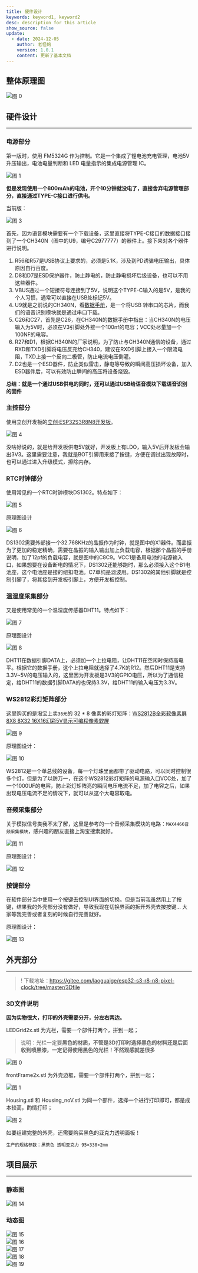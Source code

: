 ```yaml
---
title: 硬件设计
keywords: keyword1, keyword2
desc: description for this article
show_source: false
update:
  - date: 2024-12-05
    author: 老怪鸽
    version: 1.0.1
    content: 更新了基本文档
---
```


## 整体原理图

![图 0](../../static/images/docs/diy/picxel-clock/hardware/hardware-2024-12-06-00-32-53.png)  

## 硬件设计
---
### 电源部分

第一版时，使用 FM5324G 作为控制。它是一个集成了锂电池充电管理，电池5V升压输出，电池电量判断和 LED 电量指示的集成电源管理 IC。

![图 1](../../static/images/docs/diy/picxel-clock/hardware/hardware-2024-12-06-00-33-12.png)  

**但是发现使用一个800mAh的电池，开个10分钟就没电了，直接舍弃电源管理部分，直接通过TYPE-C接口进行供电。**

当前版：

![图 3](../../static/images/docs/diy/picxel-clock/hardware/hardware-2024-12-06-00-33-27.png)  

首先，因为语音模块需要有一个下载设备，这里直接将TYPE-C接口的数据接口接到了一个CH340N（图中的U9，编号C2977777）的器件上。接下来对各个器件进行说明。
1. R56和R57是USB协议上要求的，必须是5.1K，涉及到PD诱骗电压输出，具体原因自行百度。
2. D8和D7是ESD保护器件，防止静电的，防止静电损坏后级设备，也可以不用这些器件。
3. VBUS通过一个短接符号连接到了5V，说明这个TYPE-C输入的是5V，是我的个人习惯，通常可以直接在USB处标记5V。
4. U9就是之前说的CH340N，看[数据手册](https://atta.szlcsc.com/upload/public/pdf/source/20230530/6E401E9554E9F5311886CC8B3F89B62E.pdf)，是一个将USB 转串口的芯片，而我们的语音识别模块就是通过串口下载。
5. C26和C27，首先是C26，在CH340N的数据手册中指出：当CH340N的电压输入为5V时，必须在V3引脚处外接一个100nf的电容；VCC处尽量加一个100NF的电容。
6. R27和D1，根据CH340N的厂家说明，为了防止与CH340N通信的设备，通过RXD和TXD引脚将电压反充给CH340，建议在RXD引脚上接入一个限流电阻，TXD上接一个反向二极管，防止电流电压倒灌。
7. D2也是一个ESD器件，防止类似雷击，静电等导致的瞬间高压损坏设备，加入ESD器件后，可以有效防止瞬间的高压将设备烧毁。

**总结：就是一个通过USB供电的同时，还可以通过USB给语音模块下载语音识别的固件**

### 主控部分
使用立创开发板的[立创·ESP32S3R8N8开发板](https://lckfb.com/project/detail/lckfb-esp32s3r8n8?param=baseInfo)。

![图 4](../../static/images/docs/diy/picxel-clock/hardware/hardware-2024-12-06-00-33-56.png)  

没啥好说的，就是给开发板供电5V就好，开发板上有LDO，输入5V后开发板会输出3V3。这里需要注意，我就是BOT引脚用来接了按键，方便在调试出现故障时，也可以通过进入升级模式，擦除内存。

### RTC时钟部分

使用常见的一个RTC时钟模块DS1302。特点如下：

![图 5](../../static/images/docs/diy/picxel-clock/hardware/hardware-2024-12-06-00-34-02.png)  


原理图设计

![图 6](../../static/images/docs/diy/picxel-clock/hardware/hardware-2024-12-06-00-34-07.png)  

DS1302需要外部接一个32.768KHz的晶振作为时钟，就是图中的X1器件。而晶振为了更加的稳定精确，需要在晶振的输入输出加上负载电容，根据那个晶振的手册说明，加了12pf的负载电容，就是图中的C8C9。VCC1是备用电池的电源输入口，如果想要在设备断电的情况下，DS1302还能够跑时，那么必须接入这个B1电池座，这个电池座是接的纽扣电池。C7单纯是滤波用。DS1302的其他引脚就是控制引脚了，将其接到开发板引脚上，方便开发板控制。

### 温湿度采集部分

又是使用常见的一个温湿度传感器DHT11。特点如下：

![图 7](../../static/images/docs/diy/picxel-clock/hardware/hardware-2024-12-06-00-34-13.png)  


原理图设计

![图 8](../../static/images/docs/diy/picxel-clock/hardware/hardware-2024-12-06-00-34-18.png)  

DHT11在数据引脚DATA上，必须加一个上拉电阻，让DHT11在空闲时保持高电平。根据它的数据手册，这个上拉电阻就选择了4.7K的R12。然后DHT11是支持3.3V~5V的电压输入的，这里因为开发板是3V3的GPIO电压，所以为了通信稳定，给DHT11的数据引脚DATA的也保持3.3V，给DHT11的输入电压为3.3V。

### WS2812彩灯矩阵部分
这里购买的是淘宝上卖``36元``的 32 * 8 像素的彩灯矩阵：[WS2812B全彩软像素屏8X8 8X32 16X16幻彩5V显示可编程像素软屏](https://item.taobao.com/item.htm?_u=n2t4uge597e5&amp;id=737696448369&amp;skuId=5263566850408&amp;spm=a1z09.2.0.0.17c22e8d4Z2Du3)

![图 9](../../static/images/docs/diy/picxel-clock/hardware/hardware-2024-12-06-00-34-25.png)  

原理图设计：


![图 10](../../static/images/docs/diy/picxel-clock/hardware/hardware-2024-12-06-00-34-32.png)  

WS2812是一个单总线的设备，每一个灯珠里面都带了驱动电路，可以同时控制很多个灯，但是为了以防万一，在这个WS2812彩灯矩阵的电源输入口VCC处，加了一个1000UF的电容，防止彩灯矩阵亮的瞬间电压电流不足，加了电容之后，如果出现电压电流不足的情况下，就可以从这个大电容取电。

### 音频采集部分
关于模拟信号类我不太了解，这里是参考的一个音频采集模块的电路：``MAX4466音频采集模块``，感兴趣的朋友直接上淘宝搜索就好。

![图 11](../../static/images/docs/diy/picxel-clock/hardware/hardware-2024-12-06-00-34-41.png)  


原理图设计：

![图 12](../../static/images/docs/diy/picxel-clock/hardware/hardware-2024-12-06-00-34-45.png)  


### 按键部分

在软件部分当中使用一个按键去控制UI界面的切换。但是当前我虽然用上了按键，结果我的外壳部分没有做好，导致我现在切换界面的拆开外壳去按按键... 大家等我完善或者复刻的时候自行完善就好。

原理图设计：

![图 13](../../static/images/docs/diy/picxel-clock/hardware/hardware-2024-12-06-00-34-51.png)  


## 外壳部分

---

>! 下载地址：https://gitee.com/laoguaige/esp32-s3-r8-n8-pixel-clock/tree/master/3Dfile

### 3D文件说明

**因为实物很大，打印的外壳需要分开，分左右两边。**

LEDGrid2x.stl 为光栏，需要一个部件打两个，拼到一起；

> 说明：光栏一定要**黑色的材质，不管是3D打印时选择黑色的材料还是后面收到喷黑漆，一定记得使用黑色的光栏！不然观感就差很多**

![图 0](../../static/images/docs/diy/picxel-clock/download/download-2024-12-05-22-32-35.png)  


frontFrame2x.stl 为外壳边框，需要一个部件打两个，拼到一起；

![图 1](../../static/images/docs/diy/picxel-clock/download/download-2024-12-05-22-32-50.png)  


Housing.stl 和 Housing_noV.stl 为同一个部件，选择一个进行打印即可，都是成本较高，酌情打印；

![图 2](../../static/images/docs/diy/picxel-clock/download/download-2024-12-05-22-32-57.png)  

如要组建完整的外壳，还需要购买黑色的亚克力透明面板！

``生产的规格参数：黑茶色 透明亚克力 95×330×2mm``


## 项目展示
---
### 静态图

![图 14](../../static/images/docs/diy/picxel-clock/hardware/hardware-2024-12-06-00-36-12.png)  


### 动态图

![图 15](../../static/images/docs/diy/picxel-clock/hardware/hardware-2024-12-06-00-36-36.gif)  
![图 16](../../static/images/docs/diy/picxel-clock/hardware/hardware-2024-12-06-00-36-45.gif)  
![图 17](../../static/images/docs/diy/picxel-clock/hardware/hardware-2024-12-06-00-36-54.gif)  
![图 18](../../static/images/docs/diy/picxel-clock/hardware/hardware-2024-12-06-00-37-07.gif)  
![图 19](../../static/images/docs/diy/picxel-clock/hardware/hardware-2024-12-06-00-37-16.gif)  

